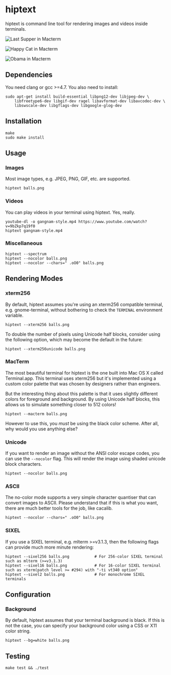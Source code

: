 # hiptext

hiptext is command line tool for rendering images and videos inside terminals.

![Last Supper in Macterm](http://i.imgur.com/7TfrQsL.png)

![Happy Cat in Macterm](http://i.imgur.com/cr7sSHh.png)

![Obama in Macterm](http://i.imgur.com/UnfnpMr.png)

## Dependencies

You need clang or gcc >=4.7. You also need to install:

    sudo apt-get install build-essential libpng12-dev libjpeg-dev \
        libfreetype6-dev libgif-dev ragel libavformat-dev libavcodec-dev \
        libswscale-dev libgflags-dev libgoogle-glog-dev

## Installation

    make
    sudo make install

## Usage

### Images

Most image types, e.g. JPEG, PNG, GIF, etc. are supported.

    hiptext balls.png

### Videos

You can play videos in your terminal using hiptext. Yes, really.

    youtube-dl -o gangnam-style.mp4 https://www.youtube.com/watch?v=9bZkp7q19f0
    hiptext gangnam-style.mp4

### Miscellaneous

    hiptext --spectrum
    hiptext --nocolor balls.png
    hiptext --nocolor --chars=" .oO0" balls.png

## Rendering Modes

### xterm256

By default, hiptext assumes you're using an xterm256 compatible terminal,
e.g. gnome-terminal, without bothering to check the `TERMINAL` environment
variable.

    hiptext --xterm256 balls.png

To double the number of pixels using Unicode half blocks, consider using the
following option, which may become the default in the future:

    hiptext --xterm256unicode balls.png

### MacTerm

The most beautiful terminal for hiptext is the one built into Mac OS X called
Terminal.app. This terminal uses xterm256 but it's implemented using a custom
color palette that was chosen by designers rather than engineers.

But the interesting thing about this palette is that it uses slightly different
colors for foreground and background. By using Unicode half blocks, this allows
us to simulate something closer to 512 colors!

    hiptext --macterm balls.png

However to use this, you *must* be using the black color scheme. After all, why
would you use anything else?

### Unicode

If you want to render an image without the ANSI color escape codes, you can use
the `--nocolor` flag. This will render the image using shaded unicode block
characters.

    hiptext --nocolor balls.png

### ASCII

The no-color mode supports a very simple character quantiser that can convert
images to ASCII. Please understand that if this is what you want, there are
much better tools for the job, like cacalib.

    hiptext --nocolor --chars=" .oO0" balls.png

### SIXEL

If you use a SIXEL terminal, e.g. mlterm >=v3.1.3, then the following flags can
provide much more minute rendering:

    hiptext --sixel256 balls.png           # For 256-color SIXEL terminal such as mlterm (>=v3.1.3)
    hiptext --sixel16 balls.png            # For 16-color SIXEL terminal such as xterm(patch level >= #294) with "-ti vt340 option"
    hiptext --sixel2 balls.png             # For monochrome SIXEL terminals

## Configuration

### Background

By default, hiptext assumes that your terminal background is black. If this is
not the case, you can specify your background color using a CSS or X11 color
string.

    hiptext --bg=white balls.png

## Testing

    make test && ./test
